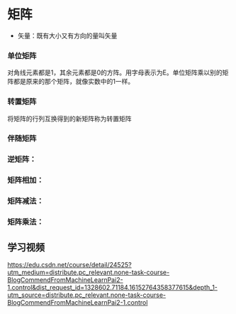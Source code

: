 
# 矩阵

* 矢量：既有大小又有方向的量叫矢量



### 单位矩阵
对角线元素都是1，其余元素都是0的方阵。用字母表示为E。单位矩阵乘以别的矩阵都是原来的那个矩阵，就像实数中的1一样。

### 转置矩阵
将矩阵的行列互换得到的新矩阵称为转置矩阵

### 伴随矩阵

### 逆矩阵：

### 矩阵相加：

### 矩阵减法：

### 矩阵乘法：


## 学习视频
https://edu.csdn.net/course/detail/24525?utm_medium=distribute.pc_relevant.none-task-course-BlogCommendFromMachineLearnPai2-1.control&dist_request_id=1328602.71184.16152764358377615&depth_1-utm_source=distribute.pc_relevant.none-task-course-BlogCommendFromMachineLearnPai2-1.control

